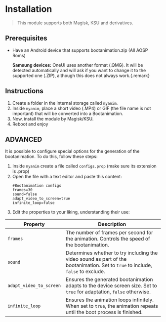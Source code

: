 # Installation

> This module supports both Magisk, KSU and derivatives.

## Prerequisites
- Have an Android device that supports bootanimation.zip (All AOSP Roms)

  **Samsung devices:** OneUI uses another format (.QMG). It will be detected automatically and will ask if you want to change it to the supported one (.ZIP), although this does not always work.{.remark}

## Instructions
1. Create a folder in the internal storage called ``myanim``.
2. Inside ``myanim``, place a short video (.MP4) or GIF (the file name is not important) that will be converted into a Bootanimation.
3. Now, install the module by Magisk/KSU.
4. Reboot and enjoy

## ADVANCED
It is possible to configure special options for the generation of the bootanimation. To do this, follow these steps:

1. Inside ``myanim`` create a file called ``configs.prop`` (make sure its extension is .prop)
2. Open the file with a text editor and paste this content:
   ```
   #Bootanimation configs
   frames=30
   sound=false
   adapt_video_to_screen=true
   infinite_loop=false
   ```
3. Edit the properties to your liking, understanding their use:

| **Property**              | **Description**                                                                                             |
|---------------------------|-------------------------------------------------------------------------------------------------------------|
| `frames`                  | The number of frames per second for the animation. Controls the speed of the bootanimation.                |
| `sound`                   | Determines whether to try including the video sound as part of the bootanimation. Set to `true` to include, `false` to exclude. |
| `adapt_video_to_screen`    | Ensures the generated bootanimation adapts to the device screen size. Set to `true` for adaptation, `false` otherwise.               |
| `infinite_loop`            | Ensures the animation loops infinitely. When set to `true`, the animation repeats until the boot process is finished. |
